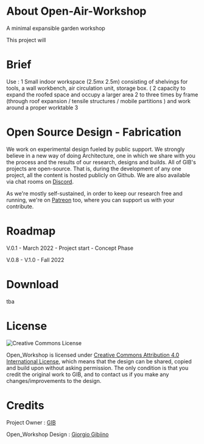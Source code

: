 # About Open-Air-Workshop

A minimal expansible garden workshop

This project will 


# Brief

Use : 
1 Small indoor workspace (2.5mx 2.5m) consisting of shelvings for tools, a wall workbench, air circulation unit, storage box. (
2 capacity to expand the roofed space and occupy a larger area 2 to three times by frame (through roof expansion / tensile structures / mobile partitions ) and work around a proper worktable 
3 






# Open Source Design - Fabrication 
We work on experimental design fueled by public support.
We strongly believe in a new way of doing Architecture, one in which we share with you the process and the results of our research, designs and builds.
All of GIB's projects are open-source. That is, during the development of any one project, all the content is hosted publicly on Github. We are also available via chat rooms on [Discord](https://discord.gg/3Qf9EzJqV9).

As we're mostly self-sustained, in order to keep our research free and running, we're on [Patreon](https://www.patreon.com/StudioGIB) too, where you can support us with your contribute.

# Roadmap
V.0.1  - March 2022 -  Project start - Concept Phase



V.0.8 - V.1.0 - Fall 2022


# Download 
 tba

# License
![Creative Commons License](https://i.creativecommons.org/l/by/4.0/88x31.png)

Open_Workshop is licensed under [Creative Commons Attribution 4.0 International License](https://creativecommons.org/licenses/by/4.0/), which means that the design can be shared, copied and build upon without asking permission. The only condition is that you credit the original work to GIB, and to contact us if you make any changes/improvements to the design.

# Credits

Project Owner : [GIB](http://studiogib.com/)

Open_Workshop Design : [Giorgio Gibiino](https://www.instagram.com/jj_nelson/)

